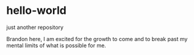# hello-world
just another repository

Brandon here, I am excited for the growth to come and to break past my mental limits of what is possible for me. 
